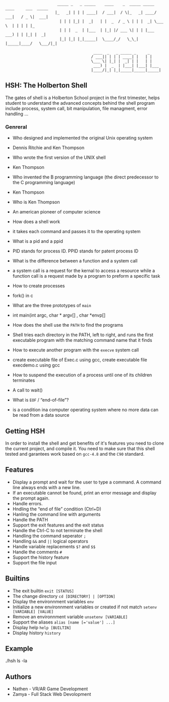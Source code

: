 ```

                       _____ _   _ _____    ____    _  _____ _____ ____     ___  _____ 
                      |_   _| | | | ____|  / ___|  / \|_   _| ____/ ___|   / _ \|  ___|
                        | | | |_| |  _|   | |  _  / _ \ | | |  _| \___ \  | | | | |_   
                        | | |  _  | |___  | |_| |/ ___ \| | | |___ ___) | | |_| |  _|  
                        |_| |_| |_|_____|  \____/_/   \_\_| |_____|____/   \___/|_|    

                                       ____  _   _ _____ _     _
                                      / ___|| | | | ____| |   | |
                                      \___ \| |_| |  _| | |   | |
                                       ___) |  _  | |___| |___| |___
                                      |____/|_| |_|_____|_____|_____|
```

## HSH: The Holberton Shell
The gates of shell is a Holberton School project in the first trimester, helps student to understand the advanced
concepts behind the shell program include process, system call, bit manipulation, file managment, error handling ...

### Genreral

* Who designed and implemented the original Unix operating system
- Dennis Ritchie and Ken Thompson
* Who wrote the first version of the UNIX shell
- Ken Thompson
* Who invented the B programming language (the direct predecessor to the C programming language)
- Ken Thompson
* Who is Ken Thompson
- An american pioneer of computer science
* How does a shell work
- it takes each command and passes it to the operating system
* What is a pid and a ppid
- PID stands for process ID. PPID stands for patent process ID
* What is the difference between a function and a system call
- a system call is a request for the kernal to access a resource while a function call is a request made by a program to preform a specific task
* How to create processes
- fork() in c
* What are the three prototypes of `main`
- int main(int argc, char * argv[] , char *envp[]
* How does the shell use the `PATH` to find the programs
- Shell tries each directory in the PATH, left to right, and runs the first executable program with the matching command name that it finds
* How to execute another program with the `execve` system call
- create executable file of Exec.c using gcc, create executable file execdemo.c using gcc 
* How to suspend the execution of a process until one of its children terminates
- A call to wait()
* What is `EOF` / “end-of-file”?
- is a condition ina computer operating system where no more data can be read from a data source

## Getting HSH
In order to install the shell and get benefits of it's features you need to clone the current project, and compile it.
You need to make sure that this shell tested and garantees work based on `gcc-4.8` and the `C90` standard.

## Features
* Display a prompt and wait for the user to type a command. A command line always ends with a new line.
* If an executable cannot be found, print an error message and display the prompt again.
* Handle errors.
* Hndling the “end of file” condition (Ctrl+D)
* Hanling the command line with arguments
* Handle the PATH
* Support the exit features and the exit status
* Handle the Ctrl-C to not terminate the shell
* Handling the command seperator `;`
* Handling `&&` and `||` logical operators
* Handle variable replacements `$?` and `$$`
* Handle the comments `#`
* Support the history feature
* Support the file input

## Builtins
* The exit builtin `exit [STATUS]`
* The change directory `cd [DIRECTORY] | [OPTION]`
* Display the environnment variables `env`
* Initialize a new environnment variables or created if not match `setenv [VARIABLE] [VALUE]`
* Remove an environnment variable `unsetenv [VARIABLE]`
* Support the aliases `alias [name [='value'] ...]`
* Display help `help [BUILTIN]`
* Display history `history`

## Example
./hsh
ls -la


## Authors
* Nathen - VR/AR Game Development
* Zamya - Full Stack Web Devolopment
